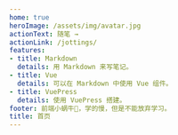 ```yaml
---
home: true
heroImage: /assets/img/avatar.jpg
actionText: 随笔 →
actionLink: /jottings/
features:
- title: Markdown
  details: 用 Markdown 来写笔记。
- title: Vue
  details: 可以在 Markdown 中使用 Vue 组件。
- title: VuePress
  details: 使用 VuePress 搭建。
footer: 前端小蜗牛🐌，学的慢，但是不能放弃学习。
title: 首页
---
```

